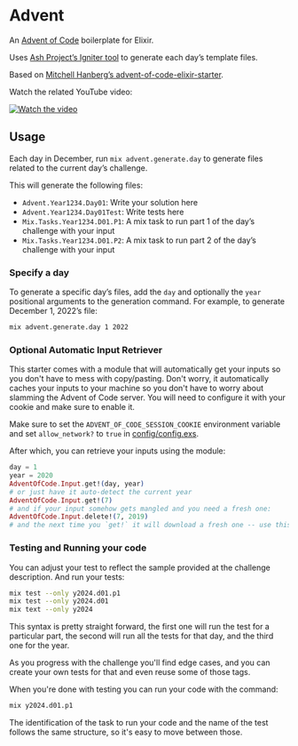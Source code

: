# Advent

An [Advent of Code](https://www.adventofcode.com) boilerplate for Elixir.

Uses [Ash Project’s Igniter tool](https://github.com/ash-project/igniter) to generate each day’s template files.

Based on [Mitchell Hanberg’s advent-of-code-elixir-starter](https://github.com/mhanberg/advent-of-code-elixir-starter).

Watch the related YouTube video:

[![Watch the video](https://img.youtube.com/vi/gpaV4bgEG-g/maxresdefault.jpg)](https://youtu.be/gpaV4bgEG-g)

## Usage

Each day in December, run `mix advent.generate.day` to generate files related to the current day’s challenge.

This will generate the following files:
- `Advent.Year1234.Day01`: Write your solution here
- `Advent.Year1234.Day01Test`: Write tests here
- `Mix.Tasks.Year1234.D01.P1`: A mix task to run part 1 of the day’s challenge with your input
- `Mix.Tasks.Year1234.D01.P2`: A mix task to run part 2 of the day’s challenge with your input

### Specify a day

To generate a specific day’s files, add the `day` and optionally the `year` positional arguments to the generation command.
For example, to generate December 1, 2022’s file:
```bash
mix advent.generate.day 1 2022
```

### Optional Automatic Input Retriever

This starter comes with a module that will automatically get your inputs so you
don't have to mess with copy/pasting. Don't worry, it automatically caches your
inputs to your machine so you don't have to worry about slamming the Advent of
Code server. You will need to configure it with your cookie and make sure to
enable it.

Make sure to set the `ADVENT_OF_CODE_SESSION_COOKIE` environment variable and set `allow_network?` to `true` in [config/config.exs](config/config.exs).

After which, you can retrieve your inputs using the module:

```elixir
day = 1
year = 2020
AdventOfCode.Input.get!(day, year)
# or just have it auto-detect the current year
AdventOfCode.Input.get!(7)
# and if your input somehow gets mangled and you need a fresh one:
AdventOfCode.Input.delete!(7, 2019)
# and the next time you `get!` it will download a fresh one -- use this sparingly!
```


### Testing and Running your code

You can adjust your test to reflect the sample provided at the challenge description. And run your tests:
```bash
mix test --only y2024.d01.p1
mix test --only y2024.d01
mix text --only y2024
```

This syntax is pretty straight forward, the first one will run the test for a particular part, the second will run all the tests for that day, and the third one for the year.

As you progress with the challenge you'll find edge cases, and you can create your own tests for that and even reuse some of those tags.

When you're done with testing you can run your code with the command:
```bash
mix y2024.d01.p1
```

The identification of the task to run your code and the name of the test follows the same structure, so it's easy to move between those.


